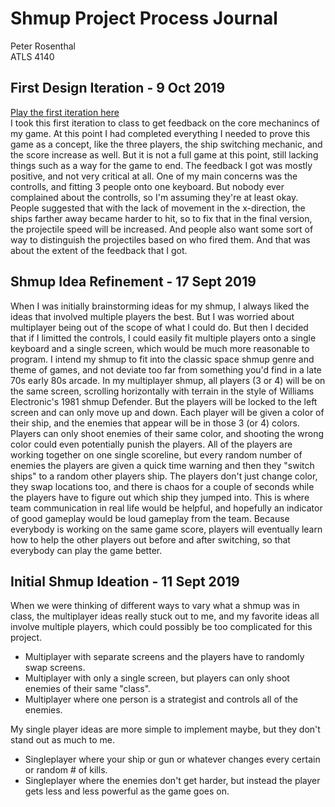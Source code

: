 # Shmup Project Process Journal
Peter Rosenthal  
ATLS 4140
## First Design Iteration - 9 Oct 2019
[Play the first iteration here](https://cyuun.github.io/atlas-gamedev-shmup/midDev-webBuild/)  
I took this first iteration to class to get feedback on the core mechanincs of my game. At this point I had completed everything I needed to prove this game as a concept, like the three players, the ship switching mechanic, and the score increase as well. But it is not a full game at this point, still lacking things such as a way for the game to end. The feedback I got was mostly positive, and not very critical at all. One of my main concerns was the controlls, and fitting 3 people onto one keyboard. But nobody ever complained about the controlls, so I'm assuming they're at least okay. People suggested that with the lack of movement in the x-direction, the ships farther away became harder to hit, so to fix that in the final version, the projectile speed will be increased. And people also want some sort of way to distinguish the projectiles based on who fired them. And that was about the extent of the feedback that I got.
## Shmup Idea Refinement - 17 Sept 2019
When I was initially brainstorming ideas for my shmup, I always liked the ideas that involved multiple players the best. But I was worried about multiplayer being out of the scope of what I could do. But then I decided that if I limitted the controls, I could easily fit multiple players onto a single keyboard and a single screen, which would be much more reasonable to program. I intend my shmup to fit into the classic space shmup genre and theme of games, and not deviate too far from something you'd find in a late 70s early 80s arcade. In my multiplayer shmup, all players (3 or 4) will be on the same screen, scrolling horizontally with terrain in the style of Williams Electronic's 1981 shmup Defender. But the players will be locked to the left screen and can only move up and down. Each player will be given a color of their ship, and the enemies that appear will be in those 3 (or 4) colors. Players can only shoot enemies of their same color, and shooting the wrong color could even potentially punish the players. All of the players are working together on one single scoreline, but every random number of enemies the players are given a quick time warning and then they "switch ships" to a random other players ship. The players don't just change color, they swap locations too, and there is chaos for a couple of seconds while the players have to figure out which ship they jumped into. This is where team communication in real life would be helpful, and hopefully an indicator of good gameplay would be loud gameplay from the team. Because everybody is working on the same game score, players will eventually learn how to help the other players out before and after switching, so that everybody can play the game better.
## Initial Shmup Ideation - 11 Sept 2019
When we were thinking of different ways to vary what a shmup was in class, the multiplayer ideas really stuck out to me, and my favorite ideas all involve multiple players, which could possibly be too complicated for this project.
* Multiplayer with separate screens and the players have to randomly swap screens.
* Multiplayer with only a single screen, but players can only shoot enemies of their same "class".
* Multiplayer where one person is a strategist and controls all of the enemies.

My single player ideas are more simple to implement maybe, but they don't stand out as much to me.
* Singleplayer where your ship or gun or whatever changes every certain or random # of kills.
* Singleplayer where the enemies don't get harder, but instead the player gets less and less powerful as the game goes on.
